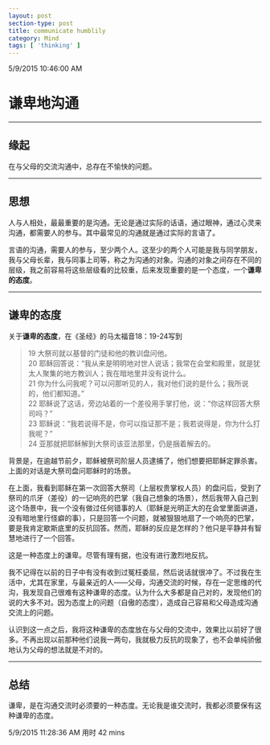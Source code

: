 ```yaml
---
layout: post
section-type: post
title: communicate humblily
category: Mind
tags: [ 'thinking' ]
---
```

5/9/2015 10:46:00 AM 

# 谦卑地沟通 #

----------

## 缘起 ##

在与父母的交流沟通中，总存在不愉快的问题。

----------

## 思想 ##

人与人相处，最最重要的是沟通。无论是通过实际的话语，通过眼神，通过心灵来沟通，都需要人的参与。其中最常见的沟通就是通过实际的言语了。

言语的沟通，需要人的参与，至少两个人。这至少的两个人可能是我与同学朋友，我与父母长辈，我与同事上司等，称之为沟通的对象。沟通的对象之间存在不同的层级，我之前容易将这些层级看的比较重，后来发现重要的是一个态度，一个**谦卑的态度**。

----------

## 谦卑的态度 ##

关于**谦卑的态度**，在《圣经》的马太福音18：19-24写到

> 19 大祭司就以基督的门徒和他的教训盘问他。  
> 20 耶稣回答说：“我从来是明明地对世人说话；我常在会堂和殿里，就是犹太人聚集的地方教训人；我在暗地里并没有说什么。  
> 21 你为什么问我呢？可以问那听见的人，我对他们说的是什么；我所说的，他们都知道。”  
> 22 耶稣说了这话，旁边站着的一个差役用手掌打他，说：“你这样回答大祭司吗？”  
> 23 耶稣说：“我若说得不是，你可以指证那不是；我若说得是，你为什么打我呢？”  
> 24 亚那就把耶稣解到大祭司该亚法那里，仍是捆着解去的。

背景是，在逾越节前夕，耶稣被祭司阶层人员逮捕了，他们想要把耶稣定罪杀害。上面的对话是大祭司盘问耶稣时的场景。

在上面，我看到耶稣在第一次回答大祭司（上层权贵掌权人员）的盘问后，受到了祭司的爪牙（差役）的一记响亮的巴掌（我自己想象的场景），然后我带入自己到这个场景中，我一个没有做过任何错事的人（耶稣是光明正大的在会堂里面讲道，没有暗地里行怪癖的事），只是回答一个问题，就被狠狠地扇了一个响亮的巴掌，要是我肯定歇斯底里的反抗回答。然而，耶稣的反应是怎样的？他只是平静并有智慧地进行了一个回答。

这是一种态度上的谦卑。尽管有理有据，也没有进行激烈地反抗。

我不记得在以前的日子中有没有收到过冤枉委屈，然后说话就很冲了。不过我在生活中，尤其在家里，与最亲近的人——父母，沟通交流的时候，存在一定思维的代沟，我发现自己很难有这种谦卑的态度。认为什么大多都是自己对的，发现他们的说的大多不对。因为态度上的问题（自傲的态度），造成自己容易和父母造成沟通交流上的问题。

认识到这一点之后，我将这种谦卑的态度放在与父母的交流中，效果比以前好了很多。不再出现以前那种他们说我一两句，我就极力反抗的现象了，也不会单纯骄傲地认为父母的想法就是不对的。

----------

## 总结 ##

谦卑，是在沟通交流时必须要的一种态度。无论我是谁交流时，我都必须要保有这种谦卑的态度。

5/9/2015 11:28:36 AM   用时 42 mins

